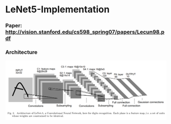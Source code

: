 # LeNet5-Implementation

### Paper: http://vision.stanford.edu/cs598_spring07/papers/Lecun98.pdf

### Architecture

![alt text](./images/architecture.png)
